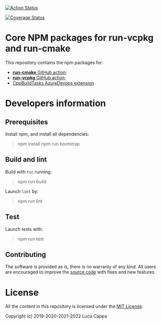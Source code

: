 [![Action Status](https://github.com/xlauko/run-cmake-vcpkg-action-libs/workflows/build/badge.svg)](https://github.com/xlauko/run-cmake-vcpkg-action-libs/actions)

[![Coverage Status](https://coveralls.io/repos/github/xlauko/run-cmake-vcpkg-action-libs/badge.svg?branch=main)](https://coveralls.io/github/xlauko/run-cmake-vcpkg-action-libs?branch=main)
# Core NPM packages for run-vcpkg and run-cmake

This repository contains the npm packages for:
  - [**run-cmake** GitHub action](https://github.com/marketplace/actions/run-cmake);
  - [**run-vcpkg** GitHub action](https://github.com/marketplace/actions/run-vcpkg);
  - [CppBuildTasks AzureDevops extension](https://marketplace.visualstudio.com/items?itemName=lucappa.cmake-ninja-vcpkg-tasks)

# Developers information

## Prerequisites

Install npm, and install all dependencies:

 > npm install
 > npm run bootstrap

## Build and lint
Build with `tsc` running:

 > npm run build

Launch `lint` by:

 > npm run lint

## Test

Launch tests with:

 > npm run test

## <a id='contributing'>Contributing</a>

The software is provided as is, there is no warranty of any kind. All users are encouraged to improve the [source code](https://github.com/xlauko/run-cmake-vcpkg-action-libs) with fixes and new features.


# License
All the content in this repository is licensed under the [MIT License](LICENSE.txt).

Copyright (c) 2019-2020-2021-2022 Luca Cappa
